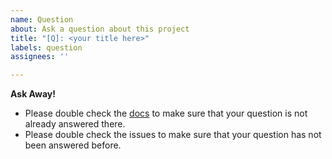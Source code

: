 ```yaml
---
name: Question
about: Ask a question about this project
title: "[Q]: <your title here>"
labels: question
assignees: ''

---
```


**Ask Away!**

- Please double check the [docs](https://disent.dontpanic.sh) to make sure that your question is not already answered there.
- Please double check the issues to make sure that your question has not been answered before.
